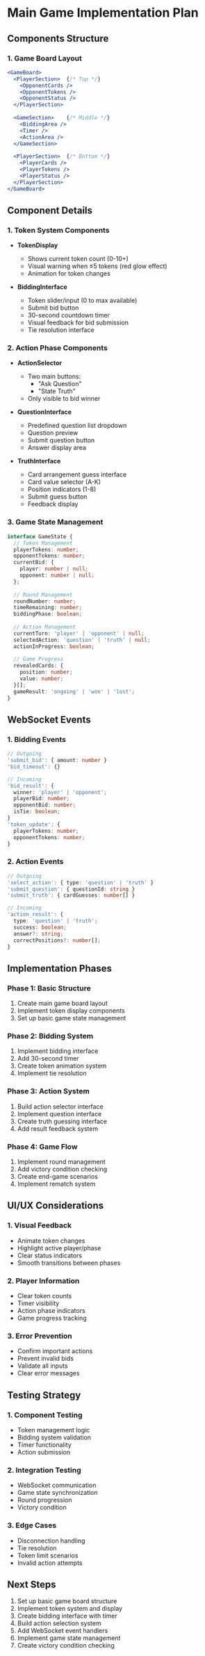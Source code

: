# Main Game Implementation Plan

## Components Structure

### 1. Game Board Layout
```jsx
<GameBoard>
  <PlayerSection>  {/* Top */}
    <OpponentCards />
    <OpponentTokens />
    <OpponentStatus />
  </PlayerSection>
  
  <GameSection>    {/* Middle */}
    <BiddingArea />
    <Timer />
    <ActionArea />
  </GameSection>
  
  <PlayerSection>  {/* Bottom */}
    <PlayerCards />
    <PlayerTokens />
    <PlayerStatus />
  </PlayerSection>
</GameBoard>
```

## Component Details

### 1. Token System Components
- **TokenDisplay**
  - Shows current token count (0-10+)
  - Visual warning when ≤5 tokens (red glow effect)
  - Animation for token changes

- **BiddingInterface**
  - Token slider/input (0 to max available)
  - Submit bid button
  - 30-second countdown timer
  - Visual feedback for bid submission
  - Tie resolution interface

### 2. Action Phase Components
- **ActionSelector**
  - Two main buttons:
    - "Ask Question"
    - "State Truth"
  - Only visible to bid winner

- **QuestionInterface**
  - Predefined question list dropdown
  - Question preview
  - Submit question button
  - Answer display area

- **TruthInterface**
  - Card arrangement guess interface
  - Card value selector (A-K)
  - Position indicators (1-8)
  - Submit guess button
  - Feedback display

### 3. Game State Management
```typescript
interface GameState {
  // Token Management
  playerTokens: number;
  opponentTokens: number;
  currentBid: {
    player: number | null;
    opponent: number | null;
  };
  
  // Round Management
  roundNumber: number;
  timeRemaining: number;
  biddingPhase: boolean;
  
  // Action Management
  currentTurn: 'player' | 'opponent' | null;
  selectedAction: 'question' | 'truth' | null;
  actionInProgress: boolean;
  
  // Game Progress
  revealedCards: {
    position: number;
    value: number;
  }[];
  gameResult: 'ongoing' | 'won' | 'lost';
}
```

## WebSocket Events

### 1. Bidding Events
```typescript
// Outgoing
'submit_bid': { amount: number }
'bid_timeout': {}

// Incoming
'bid_result': {
  winner: 'player' | 'opponent';
  playerBid: number;
  opponentBid: number;
  isTie: boolean;
}
'token_update': {
  playerTokens: number;
  opponentTokens: number;
}
```

### 2. Action Events
```typescript
// Outgoing
'select_action': { type: 'question' | 'truth' }
'submit_question': { questionId: string }
'submit_truth': { cardGuesses: number[] }

// Incoming
'action_result': {
  type: 'question' | 'truth';
  success: boolean;
  answer?: string;
  correctPositions?: number[];
}
```

## Implementation Phases

### Phase 1: Basic Structure
1. Create main game board layout
2. Implement token display components
3. Set up basic game state management

### Phase 2: Bidding System
1. Implement bidding interface
2. Add 30-second timer
3. Create token animation system
4. Implement tie resolution

### Phase 3: Action System
1. Build action selector interface
2. Implement question interface
3. Create truth guessing interface
4. Add result feedback system

### Phase 4: Game Flow
1. Implement round management
2. Add victory condition checking
3. Create end-game scenarios
4. Implement rematch system

## UI/UX Considerations

### 1. Visual Feedback
- Animate token changes
- Highlight active player/phase
- Clear status indicators
- Smooth transitions between phases

### 2. Player Information
- Clear token counts
- Timer visibility
- Action phase indicators
- Game progress tracking

### 3. Error Prevention
- Confirm important actions
- Prevent invalid bids
- Validate all inputs
- Clear error messages

## Testing Strategy

### 1. Component Testing
- Token management logic
- Bidding system validation
- Timer functionality
- Action submission

### 2. Integration Testing
- WebSocket communication
- Game state synchronization
- Round progression
- Victory condition

### 3. Edge Cases
- Disconnection handling
- Tie resolution
- Token limit scenarios
- Invalid action attempts

## Next Steps
1. Set up basic game board structure
2. Implement token system and display
3. Create bidding interface with timer
4. Build action selection system
5. Add WebSocket event handlers
6. Implement game state management
7. Create victory condition checking 